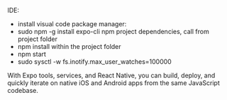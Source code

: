 IDE:
* install visual code
package manager:
* sudo npm -g install expo-cli
npm project dependencies, call from project folder
* npm install
within the project folder
* npm start
* sudo sysctl -w fs.inotify.max_user_watches=100000



With Expo tools, services, and React Native, 
you can build, deploy, and quickly iterate on 
native iOS and Android apps from the same 
JavaScript codebase.

